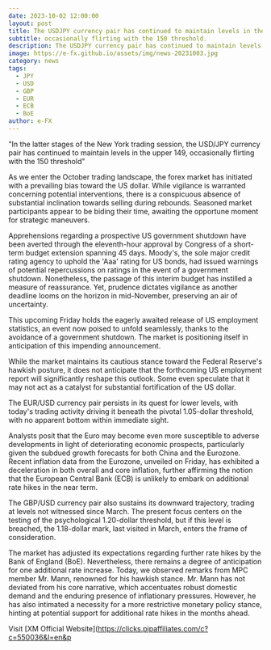 ```yaml
---
date: 2023-10-02 12:00:00
layout: post
title: The USDJPY currency pair has continued to maintain levels in the upper 149
subtitle: occasionally flirting with the 150 threshold.
description: The USDJPY currency pair has continued to maintain levels in the upper 149, occasionally flirting with the 150 threshold.
image: https://e-fx.github.io/assets/img/news-20231003.jpg
category: news
tags:
  - JPY
  - USD
  - GBP
  - EUR
  - ECB
  - BoE
author: e-FX
---
```


"In the latter stages of the New York trading session, the USD/JPY currency pair has continued to maintain levels in the upper 149, occasionally flirting with the 150 threshold"

As we enter the October trading landscape, the forex market has initiated with a prevailing bias toward the US dollar. While vigilance is warranted concerning potential interventions, there is a conspicuous absence of substantial inclination towards selling during rebounds. Seasoned market participants appear to be biding their time, awaiting the opportune moment for strategic maneuvers.

Apprehensions regarding a prospective US government shutdown have been averted through the eleventh-hour approval by Congress of a short-term budget extension spanning 45 days. Moody's, the sole major credit rating agency to uphold the 'Aaa' rating for US bonds, had issued warnings of potential repercussions on ratings in the event of a government shutdown. Nonetheless, the passage of this interim budget has instilled a measure of reassurance. Yet, prudence dictates vigilance as another deadline looms on the horizon in mid-November, preserving an air of uncertainty.

This upcoming Friday holds the eagerly awaited release of US employment statistics, an event now poised to unfold seamlessly, thanks to the avoidance of a government shutdown. The market is positioning itself in anticipation of this impending announcement.

While the market maintains its cautious stance toward the Federal Reserve's hawkish posture, it does not anticipate that the forthcoming US employment report will significantly reshape this outlook. Some even speculate that it may not act as a catalyst for substantial fortification of the US dollar.

The EUR/USD currency pair persists in its quest for lower levels, with today's trading activity driving it beneath the pivotal 1.05-dollar threshold, with no apparent bottom within immediate sight.

Analysts posit that the Euro may become even more susceptible to adverse developments in light of deteriorating economic prospects, particularly given the subdued growth forecasts for both China and the Eurozone. Recent inflation data from the Eurozone, unveiled on Friday, has exhibited a deceleration in both overall and core inflation, further affirming the notion that the European Central Bank (ECB) is unlikely to embark on additional rate hikes in the near term.

The GBP/USD currency pair also sustains its downward trajectory, trading at levels not witnessed since March. The present focus centers on the testing of the psychological 1.20-dollar threshold, but if this level is breached, the 1.18-dollar mark, last visited in March, enters the frame of consideration.

The market has adjusted its expectations regarding further rate hikes by the Bank of England (BoE). Nevertheless, there remains a degree of anticipation for one additional rate increase. Today, we observed remarks from MPC member Mr. Mann, renowned for his hawkish stance. Mr. Mann has not deviated from his core narrative, which accentuates robust domestic demand and the enduring presence of inflationary pressures. However, he has also intimated a necessity for a more restrictive monetary policy stance, hinting at potential support for additional rate hikes in the months ahead.


Visit [XM Official Website](https://clicks.pipaffiliates.com/c?c=550036&l=en&p